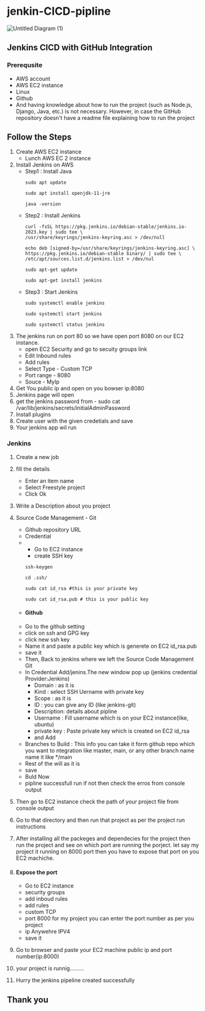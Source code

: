 # jenkin-CICD-pipline


![Untitled Diagram (1)](https://github.com/SachinBorse009/jenkin-CICD-pipline/assets/111965224/6a98cd8b-d393-40f6-83fc-5036d6891c8c)


## Jenkins CICD with GitHub Integration

### Prerequsite
   - AWS account
   - AWS EC2 instance
   - Linux
   - Github
   - And having knowledge about how to run the project (such as Node.js, Django, Java, etc.) is not necessary. However, in case the GitHub repository doesn't have a readme file explaining how to run the project

## Follow the Steps 

   1. Create AWS EC2 instance
      - Lunch AWS EC 2 instance
   2. Install Jenkins on AWS
      - Step1 : Install Java
           ```
          sudo apt update
           ```
           ```
          sudo apt install openjdk-11-jre
           ```
           ```
          java -version
           ```
       - Step2 : Install Jenkins
            ```
           curl -fsSL https://pkg.jenkins.io/debian-stable/jenkins.io-2023.key | sudo tee \
            /usr/share/keyrings/jenkins-keyring.asc > /dev/null
            ```
            ```
           echo deb [signed-by=/usr/share/keyrings/jenkins-keyring.asc] \
            https://pkg.jenkins.io/debian-stable binary/ | sudo tee \
            /etc/apt/sources.list.d/jenkins.list > /dev/nul
            ```
            ```
           sudo apt-get update
            ```
            ```
           sudo apt-get install jenkins
            ```
       - Step3 : Start Jenkins
            ```
           sudo systemctl enable jenkins
            ```
            ```
           sudo systemctl start jenkins
            ```
            ```
           sudo systemctl status jenkins
            ```
   3. The jenkins run on port 80 so we have open port 8080 on our EC2 instance.
      - open EC2  Security and go to secuity groups link
      - Edit Inbound rules
      - Add rules
      - Select Type - Custom TCP
      - Port range - 8080
      - Souce - MyIp
   5. Get You public ip and open on you bowser ip:8080
   6. Jenkins page will open
   7. get the jenkins password from
          - sudo cat /var/lib/jenkins/secrets/initialAdminPassword
   8. Install plugins
   9. Create user with the given credetials and save
   10. Your jenkins app wil run

### Jenkins
   1. Create a new job
   2. fill the details
         - Enter an item name
         - Select Freestyle project
         - Click Ok
   3. Write a Description about you project
   4. Source Code Management - Git
         - Github repository URL
         - Credential
         -    - Go to EC2 instance
              - create SSH key 
              ```
              ssh-keygen
              ```
              ```
              cd .ssh/
              ```
              ```
              sudo cat id_rsa #this is your private key
              ```
              ```
              sudo cat id_rsa.pub # this is your public key
              ```
         - #### Github
         - Go to the github setting
         - click on ssh and GPG key
         - click new ssh key
         - Name it and paste a public key which is generete on EC2 id_rsa.pub
         - save it
         - Then, Back to jenkins where we left the Source Code Management Git
         - In Credential Add/jenins.The new window pop up (jenkins credential Provider:Jenkins)
              - Domain : as it is
              - Kind : select SSH Uername with private key
              - Scope : as it is
              - ID : you can give any ID (like jenkins-git)
              - Description: details about pipline
              - Username : Fill username which is on your EC2 instance(like, ubuntu)
              - private key : Paste private key which is created on EC2 id_rsa
              - and Add
         - Branches to Build : This info you can take it form github repo which you want to ntegration like master, main, or any other branch name name it like */main
         -  Rest of the will as it is
         -  save
         -  Buld Now
         -  pipline successfull run if not then check the erros from console output
   5. Then go to EC2 instance check the path of your project file from console output
   6. Go to that directory and then run that project as per the project run instructions
   7. After installing all the packeges and dependecies for the project then run the project and see on which port are running the porject. let say my project it running on 8000 port then you have to expose that port on you EC2 machiche.
   8. #### Expose the port
         - Go to EC2 instance
         - security groups
         - add inboud rules
         - add rules
         - custom TCP
         - port 8000 for my project you can enter the port number as per you project
         - ip Anywehre IPV4
         - save it
     
   9. Go to browser and paste your EC2 machine public ip and port number(ip:8000)
   10. your project is runnig.........
   11. Hurry the jenkins pipeline created successfully

## Thank you 

